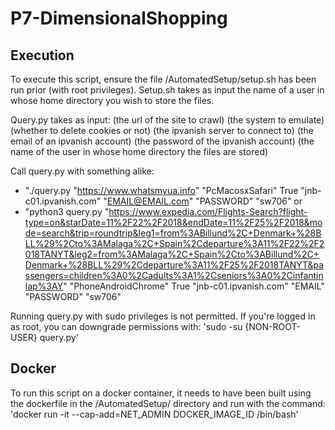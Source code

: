 # P7-DimensionalShopping

## Execution
To execute this script, ensure the file /AutomatedSetup/setup.sh has been run prior (with root privileges). Setup.sh takes as input the name of a user in whose home directory you wish to store the files. 

Query.py takes as input: (the url of the site to crawl) (the system to emulate) (whether to delete cookies or not) (the ipvanish server to connect to)
(the email of an ipvanish account) (the password of the ipvanish account) (the name of the user in whose home directory the files are stored)

Call query.py with something alike: 
- "./query.py "https://www.whatsmyua.info" "PcMacosxSafari" True "jnb-c01.ipvanish.com" "EMAIL@EMAIL.com" "PASSWORD" "sw706"
or 
- "python3 query.py "https://www.expedia.com/Flights-Search?flight-type=on&starDate=11%2F22%2F2018&endDate=11%2F25%2F2018&mode=search&trip=roundtrip&leg1=from%3ABillund%2C+Denmark+%28BLL%29%2Cto%3AMalaga%2C+Spain%2Cdeparture%3A11%2F22%2F2018TANYT&leg2=from%3AMalaga%2C+Spain%2Cto%3ABillund%2C+Denmark+%28BLL%29%2Cdeparture%3A11%2F25%2F2018TANYT&passengers=children%3A0%2Cadults%3A1%2Cseniors%3A0%2Cinfantinlap%3AY" "PhoneAndroidChrome" True "jnb-c01.ipvanish.com" "EMAIL" "PASSWORD" "sw706"

Running query.py with sudo privileges is not permitted. If you're logged in as root, you can downgrade permissions with: 'sudo -su {NON-ROOT-USER} query.py'

## Docker
To run this script on a docker container, it needs to have been built using the dockerfile in the /AutomatedSetup/ directory and run with the command: 'docker run -it --cap-add=NET\_ADMIN DOCKER_IMAGE_ID /bin/bash'
